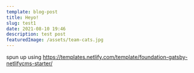 ```yaml
---
template: blog-post
title: Heyo!
slug: test1
date: 2021-08-10 19:46
description: test post
featuredImage: /assets/team-cats.jpg
---
```

spun up using <https://templates.netlify.com/template/foundation-gatsby-netlifycms-starter/>